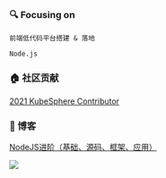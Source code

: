 

### 🔍 Focusing on

`前端低代码平台搭建 & 落地`

`Node.js`

### 🏠 社区贡献

[2021 KubeSphere Contributor](https://pek3b.qingstor.com/kubesphere-community/images/contributor-wengzhisong.png)

### 📖 博客

[NodeJS进阶（基础、源码、框架、应用）](https://github.com/wengzhisong-hz/learning-nodejs)


<img src="https://visitor-badge.glitch.me/badge?page_id=wengzhisong-hz.wengzhisong-hz" />
